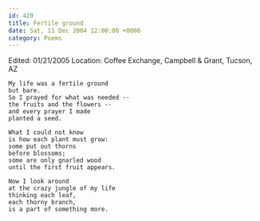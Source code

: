 ```yaml
---
id: 429
title: Fertile ground
date: Sat, 11 Dec 2004 12:00:00 +0000
category: Poems
---
```


Edited: 01/21/2005
Location: Coffee Exchange, Campbell & Grant, Tucson, AZ

    My life was a fertile ground  
    but bare.  
    So I prayed for what was needed --  
    the fruits and the flowers --  
    and every prayer I made  
    planted a seed.

    What I could not know  
    is how each plant must grow:  
    some put out thorns  
    before blossoms;  
    some are only gnarled wood  
    until the first fruit appears.

    Now I look around  
    at the crazy jungle of my life  
    thinking each leaf,  
    each thorny branch,  
    is a part of something more.


